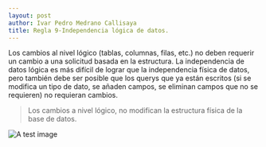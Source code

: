 ```yaml
---
layout: post
author: Ivar Pedro Medrano Callisaya
title: Regla 9-Independencia lógica de datos.
---
```


Los cambios al nivel lógico (tablas, columnas, filas, etc.) no deben requerir un cambio a una solicitud basada en la estructura. La independencia de datos lógica es más difícil de lograr que la independencia física de datos, pero también debe ser posible que los querys que ya están escritos (si se modifica un tipo de dato, se añaden campos, se eliminan campos que no se requieren) no requieran cambios.

> Los cambios a nivel lógico, no modifican la estructura física de la base de datos.

![A test image](https://www.dataprix.com/files/uploads/2/UOCBBDD/IntroBBDD/UOC_OpenSource_Introduccion_a_las_bases_de_datos_html_6.png)